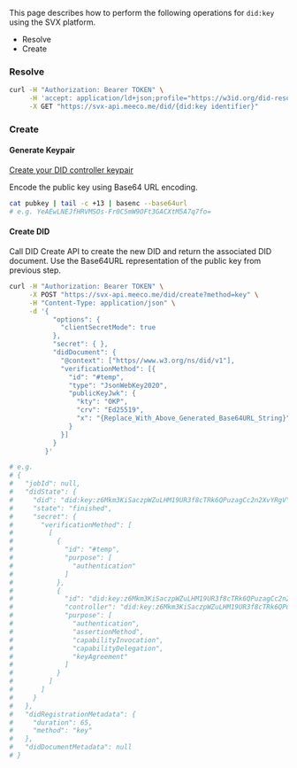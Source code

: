 This page describes how to perform the following operations for `did:key` using the SVX platform.

- Resolve
- Create

### Resolve

```bash
curl -H "Authorization: Bearer TOKEN" \
     -H 'accept: application/ld+json;profile="https://w3id.org/did-resolution"' \
     -X GET "https://svx-api.meeco.me/did/{did:key identifier}"
```

### Create

#### Generate Keypair

[Create your DID controller keypair](../did-controller-keypair.md)

Encode the public key using Base64 URL encoding.

```bash
cat pubkey | tail -c +13 | basenc --base64url
# e.g. YeAEwLNEJfHRVMSOs-Fr0C5mW9OFt3GACXtM5A7q7fo=
```

#### Create DID

Call DID Create API to create the new DID and return the associated DID document. Use the Base64URL representation of the public key from previous step.

```bash
curl -H "Authorization: Bearer TOKEN" \
     -X POST "https://svx-api.meeco.me/did/create?method=key" \
     -H "Content-Type: application/json" \
     -d '{
           "options": {
             "clientSecretMode": true
           },
           "secret": { },
           "didDocument": {
             "@context": ["https//www.w3.org/ns/did/v1"],
             "verificationMethod": [{
               "id": "#temp",
               "type": "JsonWebKey2020",
               "publicKeyJwk": {
                 "kty": "OKP",
                 "crv": "Ed25519",
                 "x": "{Replace_With_Above_Generated_Base64URL_String}"
               }
             }]
           }
         }'

# e.g.
# {
#   "jobId": null,
#   "didState": {
#     "did": "did:key:z6Mkm3KiSaczpWZuLHM19UR3f8cTRk6QPuzagCc2n2XvYRgV",
#     "state": "finished",
#     "secret": {
#       "verificationMethod": [
#         [
#           {
#             "id": "#temp",
#             "purpose": [
#               "authentication"
#             ]
#           },
#           {
#             "id": "did:key:z6Mkm3KiSaczpWZuLHM19UR3f8cTRk6QPuzagCc2n2XvYRgV#z6Mkm3KiSaczpWZuLHM19UR3f8cTRk6QPuzagCc2n2XvYRgV",
#             "controller": "did:key:z6Mkm3KiSaczpWZuLHM19UR3f8cTRk6QPuzagCc2n2XvYRgV",
#             "purpose": [
#               "authentication",
#               "assertionMethod",
#               "capabilityInvocation",
#               "capabilityDelegation",
#               "keyAgreement"
#             ]
#           }
#         ]
#       ]
#     }
#   },
#   "didRegistrationMetadata": {
#     "duration": 65,
#     "method": "key"
#   },
#   "didDocumentMetadata": null
# }
```